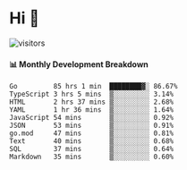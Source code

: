 # Hi 👋
 
![visitors](https://visitor-badge.glitch.me/badge?page_id=sorcererxw.sorcererx)

#### 📊 Monthly Development Breakdown

<!--START_SECTION:waka-->
```text
Go         85 hrs 1 min  ████████▓░ 86.67%
TypeScript 3 hrs 5 mins  ▒░░░░░░░░░ 3.14%
HTML       2 hrs 37 mins ▒░░░░░░░░░ 2.68%
YAML       1 hr 36 mins  ▒░░░░░░░░░ 1.64%
JavaScript 54 mins       ▒░░░░░░░░░ 0.92%
JSON       53 mins       ▒░░░░░░░░░ 0.91%
go.mod     47 mins       ▒░░░░░░░░░ 0.81%
Text       40 mins       ▒░░░░░░░░░ 0.68%
SQL        37 mins       ▒░░░░░░░░░ 0.64%
Markdown   35 mins       ▒░░░░░░░░░ 0.60%
```
<!--END_SECTION:waka-->
